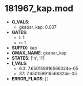 # 181967_kap.mod

- **G_VALS**:
  - gkabar_kap: 0.007
- **GATES**:
  - l: 1
  - n: 1
- **SUFFIX**: kap
- **GMAX_NAME**: gkabar_kap
- **STATES**: ['n', 'l']
- **I_VALS**:
  - 6.3: 7.650159916566324e-05
  - 37: 7.650159916566324e-05
- **ERROR_FLAGS**: []
